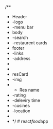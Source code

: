 /\*\*

- Header
- -logo
- -menu bar
- body
- -search
- -restaurent cards
- footer
- -links
- -address
-
-
- resCard
- -img
- - Res name
- -rating
- -deleviry time
- -cusines
- -location
-
- \*/
#   r e a c t _ f o o d _ a p p  
 